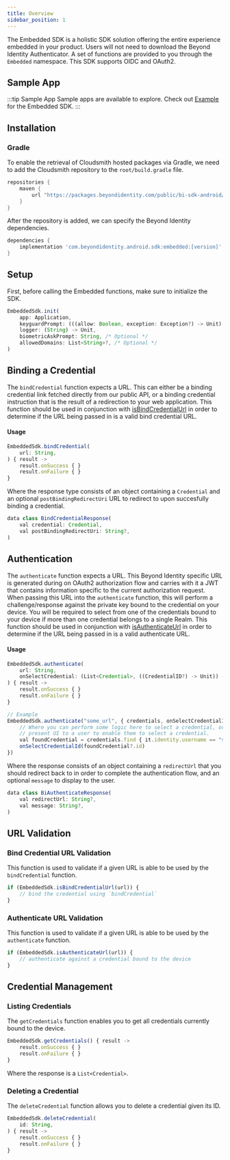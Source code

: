 ```yaml
---
title: Overview
sidebar_position: 1
---
```


The Embedded SDK is a holistic SDK solution offering the entire experience embedded in your product. Users will not need to download the Beyond Identity Authenticator. A set of functions are provided to you through the `Embedded` namespace. This SDK supports OIDC and OAuth2.

## Sample App

:::tip Sample App
Sample apps are available to explore. Check out [Example](https://github.com/gobeyondidentity/bi-sdk-android/tree/main/app) for the Embedded SDK.
:::

## Installation

### Gradle

To enable the retrieval of Cloudsmith hosted packages via Gradle, we need to add the Cloudsmith repository to
the `root/build.gradle` file.

```groovy
repositories {
    maven {
        url "https://packages.beyondidentity.com/public/bi-sdk-android/maven/"
    }
}
```

After the repository is added, we can specify the Beyond Identity dependencies.

```groovy
dependencies {
    implementation 'com.beyondidentity.android.sdk:embedded:[version]'
}
```

## Setup

First, before calling the Embedded functions, make sure to initialize the SDK.

<!-- javascript is used here since kt/kotlin is not available and java doesn't highlight at all. -->
```javascript
EmbeddedSdk.init(
    app: Application,
    keyguardPrompt: (((allow: Boolean, exception: Exception?) -> Unit) -> Unit)?,
    logger: (String) -> Unit,
    biometricAskPrompt: String, /* Optional */
    allowedDomains: List<String>?, /* Optional */
)
```

## Binding a Credential

The `bindCredential` function expects a URL. This can either be a binding credential link fetched directly from our public API, or a binding credential instruction that is the result of a redirection to your web application. This function should be used in conjunction with [isBindCredentialUrl](#bind-credential-url-validation) in order to determine if the URL being passed in is a valid bind credential URL.

#### Usage

```javascript
EmbeddedSdk.bindCredential(
    url: String,
) { result ->
    result.onSuccess { }
    result.onFailure { }
}
```

Where the response type consists of an object containing a `Credential` and an optional `postBindingRedirectUri` URL to redirect to upon succesfully binding a credential.

```javascript
data class BindCredentialResponse(
    val credential: Credential,
    val postBindingRedirectUri: String?,
)
```

## Authentication

The `authenticate` function expects a URL. This Beyond Identity specific URL is generated during on OAuth2 authorization flow and carries with it a JWT that contains information specific to the current authorization request. When passing this URL into the `authenticate` function, this will perform a challenge/response against the private key bound to the credential on your device. You will be required to select from one of the credentials bound to your device if more than one credential belongs to a single Realm. This function should be used in conjunction with [isAuthenticateUrl](#authenticate-url-validation) in order to determine if the URL being passed in is a valid authenticate URL.

#### Usage

```javascript
EmbeddedSdk.authenticate(
    url: String,
    onSelectCredential: (List<Credential>, ((CredentialID?) -> Unit)) -> Unit,
) { result ->
    result.onSuccess { }
    result.onFailure { }
}

// Example
EmbeddedSdk.authenticate("some_url", { credentials, onSelectCredentialId ->
    // Where you can perform some logic here to select a credential, or
    // present UI to a user to enable them to select a credential.
    val foundCredential = credentials.find { it.identity.username == "some_username" }
    onSelectCredentialId(foundCredential?.id)
})
```

Where the response consists of an object containing a `redirectUrl` that you should redirect back to in order to complete the authentication flow, and an optional `message` to display to the user.

```javascript
data class BiAuthenticateResponse(
    val redirectUrl: String?,
    val message: String?,
)
```

## URL Validation

### Bind Credential URL Validation

This function is used to validate if a given URL is able to be used by the `bindCredential` function.

```javascript
if (EmbeddedSdk.isBindCredentialUrl(url)) {
    // bind the credential using `bindCredential`
}
```

### Authenticate URL Validation

This function is used to validate if a given URL is able to be used by the `authenticate` function.

```javascript
if (EmbeddedSdk.isAuthenticateUrl(url)) {
    // authenticate against a credential bound to the device
}
```

## Credential Management

### Listing Credentials

The `getCredentials` function enables you to get all credentials currently bound to the device.

```javascript
EmbeddedSdk.getCredentials() { result ->
    result.onSuccess { }
    result.onFailure { }
}
```

Where the response is a `List<Credential>`.

### Deleting a Credential

The `deleteCredential` function allows you to delete a credential given its ID.

```javascript
EmbeddedSdk.deleteCredential(
    id: String,
) { result ->
    result.onSuccess { }
    result.onFailure { }
}
```
